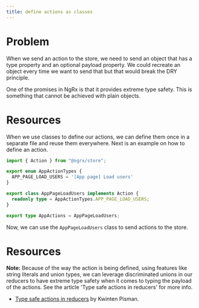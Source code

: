 ```yaml
---
title: define actions as classes
---
```


# Problem

When we send an action to the store, we need to send an object that has a type property and an optional payload property. We could recreate an object every time we want to send that but that would break the DRY principle.

One of the promises in NgRx is that it provides extreme type safety. This is something that cannot be achieved with plain objects.

# Resources

When we use classes to define our actions, we can define them once in a separate file and reuse them everywhere. Next is an example on how to define an action.

```ts
import { Action } from "@ngrx/store";

export enum AppActionTypes {
  APP_PAGE_LOAD_USERS = '[App page] Load users'
}

export class AppPageLoadUsers implements Action {
  readonly type = AppActionTypes.APP_PAGE_LOAD_USERS;
}

export type AppActions = AppPageLoadUsers;
```

Now, we can use the `AppPageLoadUsers` class to send actions to the store.

# Resources

**Note:** Because of the way the action is being defined, using features like string literals and union types, we can leverage discriminated unions in our reducers to have extreme type safety when it comes to typing the payload of the actions. See the article 'Type safe actions in reducers' for more info.

* [Type safe actions in reducers](https://blog.strongbrew.io/type-safe-actions-in-reducers/) by Kwinten Pisman.
